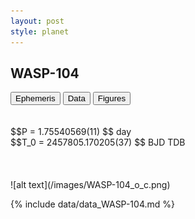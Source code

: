 ```yaml
---
layout: post
style: planet
---
```

<script src="../js/planets.js"></script>

## WASP-104

<!-- Tab links -->
<div class="tab">
<button class="tablinks" onclick="openCity(event, 'Ephemeris')">Ephemeris</button>
<button class="tablinks" onclick="openCity(event, 'Data')">Data</button>
<button class="tablinks" onclick="openCity(event, 'Figures')">Figures</button>
</div>

<!-- Tab content -->
<div id="Ephemeris" class="tabcontent" markdown="1">
<br/><br/>
$$P = 1.75540569(11) $$ day <br/>
$$T_0 = 2457805.170205(37) $$ BJD TDB
<br/><br/>
<br/><br/>
![alt text](/images/WASP-104_o_c.png)
</div>


<div id="Data" class="tabcontent" markdown="1">

{% include data/data_WASP-104.md %}

</div>
